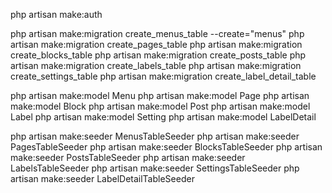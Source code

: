 php artisan make:auth

php artisan make:migration create_menus_table --create="menus"
php artisan make:migration create_pages_table
php artisan make:migration create_blocks_table
php artisan make:migration create_posts_table
php artisan make:migration create_labels_table
php artisan make:migration create_settings_table
php artisan make:migration create_label_detail_table

php artisan make:model Menu
php artisan make:model Page
php artisan make:model Block
php artisan make:model Post
php artisan make:model Label
php artisan make:model Setting
php artisan make:model LabelDetail

php artisan make:seeder MenusTableSeeder
php artisan make:seeder PagesTableSeeder
php artisan make:seeder BlocksTableSeeder
php artisan make:seeder PostsTableSeeder
php artisan make:seeder LabelsTableSeeder
php artisan make:seeder SettingsTableSeeder
php artisan make:seeder LabelDetailTableSeeder

